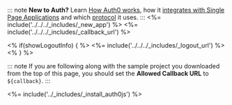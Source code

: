 ::: note
**New to Auth?** Learn [How Auth0 works](/overview), how it [integrates with Single Page Applications](/architecture-scenarios/application/spa-api) and which [protocol](/flows/concepts/single-page-login-flow) it uses.
:::
<%= include('../../../_includes/_new_app') %>
<%= include('../../../_includes/_callback_url') %>

<% if(showLogoutInfo) { %>
  <%= include('../../../_includes/_logout_url') %>
<% } %>

::: note
If you are following along with the sample project you downloaded from the top of this page, you should set the **Allowed Callback URL** to `${callback}`.
:::

<%= include('../_includes/_install_auth0js') %>
